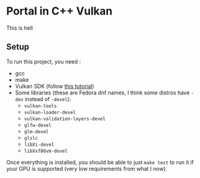 # Portal in C++ Vulkan

This is hell

## Setup

To run this project, you need :
- gcc
- make
- Vulkan SDK (follow [this tutorial](https://vulkan.lunarg.com/doc/sdk/1.3.268.0/linux/getting_started.html))
- Some libraries (these are Fedora dnf names, I think some distros have `-dev` instead of `-devel`):
	- `vulkan-tools`
	- `vulkan-loader-devel`
	- `vulkan-validation-layers-devel`
	- `glfw-devel`
	- `glm-devel`
	- `glslc`
	- `libXi-devel`
	- `libXxf86vm-devel`

Once everything is installed, you should be able to just `make test` to run it if your GPU is supported (very low requirements from what I now).